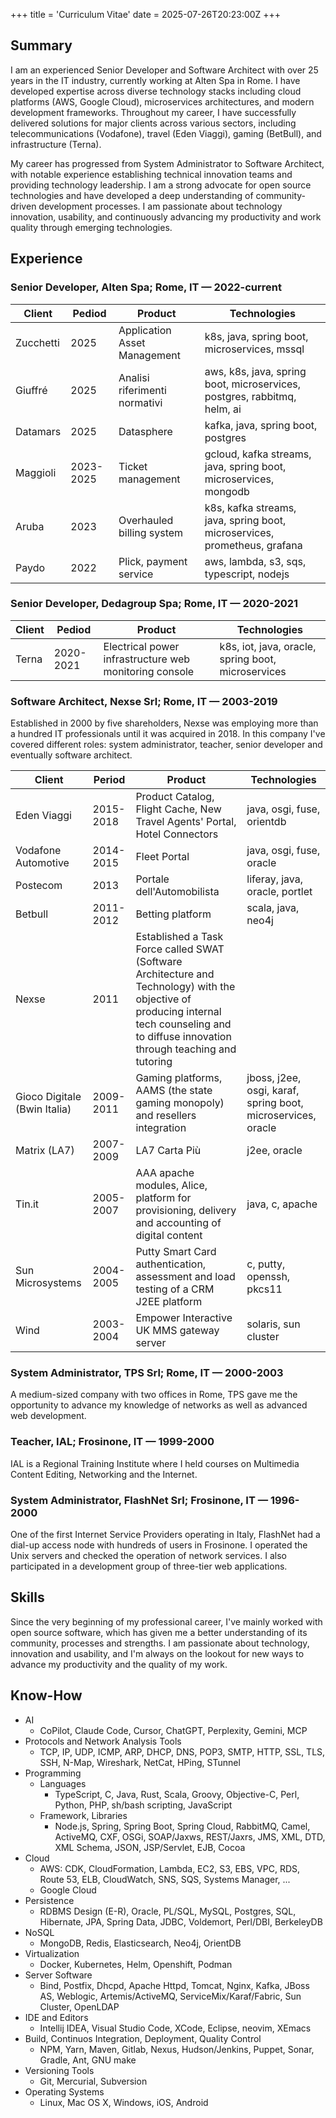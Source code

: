 +++
title = 'Curriculum Vitae'
date = 2025-07-26T20:23:00Z
+++

## Summary

I am an experienced Senior Developer and Software Architect with over 25 years
in the IT industry, currently working at Alten Spa in Rome. I have developed
expertise across diverse technology stacks including cloud platforms (AWS,
Google Cloud), microservices architectures, and modern development frameworks.
Throughout my career, I have successfully delivered solutions for major clients
across various sectors, including telecommunications (Vodafone), travel (Eden
Viaggi), gaming (BetBull), and infrastructure (Terna).

My career has progressed from System Administrator to Software Architect, with
notable experience establishing technical innovation teams and providing
technology leadership. I am a strong advocate for open source technologies and
have developed a deep understanding of community-driven development processes. I
am passionate about technology innovation, usability, and continuously advancing
my productivity and work quality through emerging technologies.

## Experience

### Senior Developer, Alten Spa; Rome, IT — 2022-current

| Client    | Pediod    | Product                       | Technologies                                                              |
| --------- | --------- | ----------------------------- | ------------------------------------------------------------------------- |
| Zucchetti | 2025      | Application Asset Management  | k8s, java, spring boot, microservices, mssql                              |
| Giuffré   | 2025      | Analisi riferimenti normativi | aws, k8s, java, spring boot, microservices, postgres, rabbitmq, helm, ai  |
| Datamars  | 2025      | Datasphere                    | kafka, java, spring boot, postgres                                        |
| Maggioli  | 2023-2025 | Ticket management             | gcloud, kafka streams, java, spring boot, microservices, mongodb          |
| Aruba     | 2023      | Overhauled billing system     | k8s, kafka streams, java, spring boot, microservices, prometheus, grafana |
| Paydo     | 2022      | Plick, payment service        | aws, lambda, s3, sqs, typescript, nodejs                                  |

### Senior Developer, Dedagroup Spa; Rome, IT — 2020-2021

| Client | Pediod    | Product                                                | Technologies                                       |
| ------ | --------- | ------------------------------------------------------ | -------------------------------------------------- |
| Terna  | 2020-2021 | Electrical power infrastructure web monitoring console | k8s, iot, java, oracle, spring boot, microservices |

### Software Architect, Nexse Srl; Rome, IT — 2003-2019

Established in 2000 by five shareholders, Nexse was employing more than a
hundred IT professionals until it was acquired in 2018. In this company I've
covered different roles: system administrator, teacher, senior developer and
eventually software architect.

| Client                       | Period    | Product                                                                                                                                                                                      | Technologies                                                 |
| ---------------------------- | --------- | -------------------------------------------------------------------------------------------------------------------------------------------------------------------------------------------- | ------------------------------------------------------------ |
| Eden Viaggi                  | 2015-2018 | Product Catalog, Flight Cache, New Travel Agents' Portal, Hotel Connectors                                                                                                                   | java, osgi, fuse, orientdb                                   |
| Vodafone Automotive          | 2014-2015 | Fleet Portal                                                                                                                                                                                 | java, osgi, fuse, oracle                                     |
| Postecom                     | 2013      | Portale dell'Automobilista                                                                                                                                                                   | liferay, java, oracle, portlet                               |
| Betbull                      | 2011-2012 | Betting platform                                                                                                                                                                             | scala, java, neo4j                                           |
| Nexse                        | 2011      | Established a Task Force called SWAT (Software Architecture and Technology) with the objective of producing internal tech counseling and to diffuse innovation through teaching and tutoring |                                                              |
| Gioco Digitale (Bwin Italia) | 2009-2011 | Gaming platforms, AAMS (the state gaming monopoly) and resellers integration                                                                                                                 | jboss, j2ee, osgi, karaf, spring boot, microservices, oracle |
| Matrix (LA7)                 | 2007-2009 | LA7 Carta Più                                                                                                                                                                                | j2ee, oracle                                                 |
| Tin.it                       | 2005-2007 | AAA apache modules, Alice, platform for provisioning, delivery and accounting of digital content                                                                                             | java, c, apache                                              |
| Sun Microsystems             | 2004-2005 | Putty Smart Card authentication, assessment and load testing of a CRM J2EE platform                                                                                                          | c, putty, openssh, pkcs11                                    |
| Wind                         | 2003-2004 | Empower Interactive UK MMS gateway server                                                                                                                                                    | solaris, sun cluster                                         |

### System Administrator, TPS Srl; Rome, IT — 2000-2003

A medium-sized company with two offices in Rome, TPS gave me the opportunity to
advance my knowledge of networks as well as advanced web development.

### Teacher, IAL; Frosinone, IT — 1999-2000

IAL is a Regional Training Institute where I held courses on Multimedia Content
Editing, Networking and the Internet.

### System Administrator, FlashNet Srl; Frosinone, IT — 1996-2000

One of the first Internet Service Providers operating in Italy, FlashNet had a
dial-up access node with hundreds of users in Frosinone. I operated the Unix
servers and checked the operation of network services. I also participated in a
development group of three-tier web applications.

## Skills

Since the very beginning of my professional career, I've mainly worked with open
source software, which has given me a better understanding of its community,
processes and strengths. I am passionate about technology, innovation and
usability, and I'm always on the lookout for new ways to advance my productivity
and the quality of my work.

## Know-How

- AI
  - CoPilot, Claude Code, Cursor, ChatGPT, Perplexity, Gemini, MCP
- Protocols and Network Analysis Tools
  - TCP, IP, UDP, ICMP, ARP, DHCP, DNS, POP3, SMTP, HTTP, SSL, TLS, SSH, N-Map,
    Wireshark, NetCat, HPing, STunnel
- Programming
  - Languages
    - TypeScript, C, Java, Rust, Scala, Groovy, Objective-C, Perl, Python, PHP,
      sh/bash scripting, JavaScript
  - Framework, Libraries
    - Node.js, Spring, Spring Boot, Spring Cloud, RabbitMQ, Camel, ActiveMQ,
      CXF, OSGi, SOAP/Jaxws, REST/Jaxrs, JMS, XML, DTD, XML Schema, JSON,
      JSP/Servlet, EJB, Cocoa
- Cloud
  - AWS: CDK, CloudFormation, Lambda, EC2, S3, EBS, VPC, RDS, Route 53, ELB,
    CloudWatch, SNS, SQS, Systems Manager, ...
  - Google Cloud
- Persistence
  - RDBMS Design (E-R), Oracle, PL/SQL, MySQL, Postgres, SQL, Hibernate, JPA,
    Spring Data, JDBC, Voldemort, Perl/DBI, BerkeleyDB
- NoSQL
  - MongoDB, Redis, Elasticsearch, Neo4j, OrientDB
- Virtualization
  - Docker, Kubernetes, Helm, Openshift, Podman
- Server Software
  - Bind, Postfix, Dhcpd, Apache Httpd, Tomcat, Nginx, Kafka, JBoss AS,
    Weblogic, Artemis/ActiveMQ, ServiceMix/Karaf/Fabric, Sun Cluster, OpenLDAP
- IDE and Editors
  - Intellij IDEA, Visual Studio Code, XCode, Eclipse, neovim, XEmacs
- Build, Continuos Integration, Deployment, Quality Control
  - NPM, Yarn, Maven, Gitlab, Nexus, Hudson/Jenkins, Puppet, Sonar, Gradle, Ant,
    GNU make
- Versioning Tools
  - Git, Mercurial, Subversion
- Operating Systems
  - Linux, Mac OS X, Windows, iOS, Android
